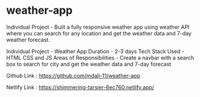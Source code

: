 # weather-app

Individual Project - Built a fully responsive weather app using weather API where you can search for any location and get the weather data and 7-day weather forecast.

Individual Project - Weather App
Duration - 2-3 days
Tech Stack Used - HTML CSS and JS
Areas of Responsibilities - Create a navbar with a search box to search for city and get the weather data and 7-day forecast


Github Link : https://github.com/mdali-11/weather-app

Netlify Link : https://shimmering-tarsier-6ec760.netlify.app/
